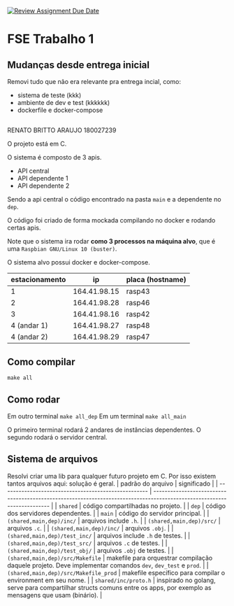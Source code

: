 [![Review Assignment Due Date](https://classroom.github.com/assets/deadline-readme-button-24ddc0f5d75046c5622901739e7c5dd533143b0c8e959d652212380cedb1ea36.svg)](https://classroom.github.com/a/OJtG4ZlI)
# FSE Trabalho 1

## Mudanças desde entrega inicial

Removi tudo que não era relevante pra entrega incial, como:
- sistema de teste (kkk)
- ambiente de dev e test (kkkkkk)
- dockerfile e docker-compose

## 

RENATO BRITTO ARAUJO 180027239

O projeto está em C.

O sistema é composto de 3 apis.
- API central
- API dependente 1
- API dependente 2

Sendo a api central o código encontrado na pasta `main` e a dependente no `dep`.

O código foi criado de forma mockada compilando no docker e rodando certas apis.

Note que o sistema ira rodar **como 3 processos na máquina alvo**, que é uma `Raspbian GNU/Linux 10 (buster)`.

O sistema alvo possui docker e docker-compose.

| estacionamento | ip           | placa (hostname) |
| -------------- | ------------ | ---------------- |
| 1              | 164.41.98.15 | rasp43           |
| 2              | 164.41.98.28 | rasp46           |
| 3              | 164.41.98.16 | rasp42           |
| 4 (andar 1)    | 164.41.98.27 | rasp48           |
| 4 (andar 2)    | 164.41.98.29 | rasp47           |

## Como compilar 

`make all`

## Como rodar

Em outro terminal `make all_dep`
Em um terminal `make all_main`

O primeiro terminal rodará 2 andares de instâncias dependentes. 
O segundo rodará o servidor central.

## Sistema de arquivos

Resolvi criar uma lib para qualquer futuro projeto em C. Por isso existem tantos arquivos aqui: solução é geral.
| padrão do arquivo                                    | significado                                                                                                             |
| ---------------------------------------------------- | ----------------------------------------------------------------------------------------------------------------------- |
| `shared`                                             | código compartilhadas no projeto.                                                                                       |
| `dep`                                                | código dos servidores dependentes.                                                                                      |
| `main`                                               | código do servidor principal.                                                                                           |
| `(shared,main,dep)/inc/`                             | arquivos include `.h`.                                                                                                  |
| `(shared,main,dep)/src/`                             | arquivos `.c`.                                                                                                          |
| `(shared,main,dep)/inc/`                             | arquivos `.obj`.                                                                                                        |
| `(shared,main,dep)/test_inc/`                        | arquivos include `.h` de testes.                                                                                        |
| `(shared,main,dep)/test_src/`                        | arquivos `.c` de testes.                                                                                                |
| `(shared,main,dep)/test_obj/`                        | arquivos `.obj` de testes.                                                                                              |
| `(shared,main,dep)/src/Makefile`                     | makefile para orquestrar compilação daquele projeto. Deve implementar comandos `dev`, `dev_test` e `prod`.              |
| `(shared,main,dep)/src/Makefile_prod` | makefile específico para compilar o environment em seu nome.                                                            |
| `shared/inc/proto.h`                                 | inspirado no golang, serve para compartilhar structs comuns entre os apps, por exemplo as mensagens que usam (binário). |
